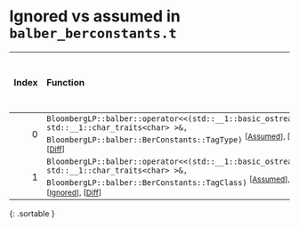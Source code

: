 # Ignored vs assumed in `balber_berconstants.t`

<script src="../sorttable.js"></script>

|   Index | Function                                                                                                                                                                                                                              |   Difference in number of lines |   Function size difference in bytes |   Number of lines in assumed build | Number of bytes in assumed build   |   Number of lines in ignored build | Number of bytes in ignored build   |
|--------:|:--------------------------------------------------------------------------------------------------------------------------------------------------------------------------------------------------------------------------------------|--------------------------------:|------------------------------------:|-----------------------------------:|:-----------------------------------|-----------------------------------:|:-----------------------------------|
|       0 | `BloombergLP::balber::operator<<(std::__1::basic_ostream<char, std::__1::char_traits<char> >&, BloombergLP::balber::BerConstants::TagType)` <sup>\[[Assumed](0.assume.s.txt)\], \[[Ignored](0.none.s.txt)\], \[[Diff](0.diff.html)\]  |                              -3 |                                   0 |                                 48 | 4,219,440                          |                                 48 | 4,219,456                          |
|       1 | `BloombergLP::balber::operator<<(std::__1::basic_ostream<char, std::__1::char_traits<char> >&, BloombergLP::balber::BerConstants::TagClass)` <sup>\[[Assumed](1.assume.s.txt)\], \[[Ignored](1.none.s.txt)\], \[[Diff](1.diff.html)\] |                              -4 |                                   0 |                                 80 | 4,219,360                          |                                 80 | 4,219,376                          |
{: .sortable }
